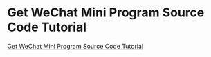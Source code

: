 # Get WeChat Mini Program Source Code Tutorial
[Get WeChat Mini Program Source Code Tutorial](https://aiwithcloud.com/2022/09/15/get_wechat_mini_program_source_code_tutorial/)